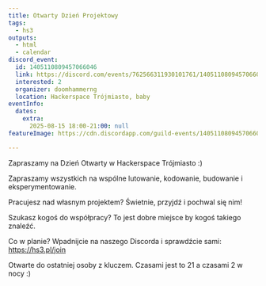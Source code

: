 ```yaml
---
title: Otwarty Dzień Projektowy
tags:
  - hs3
outputs:
  - html
  - calendar
discord_event:
  id: 1405110809457066046
  link: https://discord.com/events/762566311930101761/1405110809457066046
  interested: 2
  organizer: doomhammerng
  location: Hackerspace Trójmiasto, baby
eventInfo:
  dates:
    extra:
      2025-08-15 18:00-21:00: null
featureImage: https://cdn.discordapp.com/guild-events/1405110809457066046/ac8661ff11150fb3c28ec0bcbc5d1f3f.png?size=1024

---
```


Zapraszamy na Dzień Otwarty w Hackerspace Trójmiasto :)

Zapraszamy wszystkich na wspólne lutowanie, kodowanie, budowanie i eksperymentowanie.

Pracujesz nad własnym projektem? Świetnie, przyjdź i pochwal się nim!

Szukasz kogoś do współpracy? To jest dobre miejsce by kogoś takiego znaleźć.

Co w planie? Wpadnijcie na naszego Discorda i sprawdźcie sami: https://hs3.pl/join

 Otwarte do ostatniej osoby z kluczem. Czasami jest to 21 a czasami 2 w nocy :)
